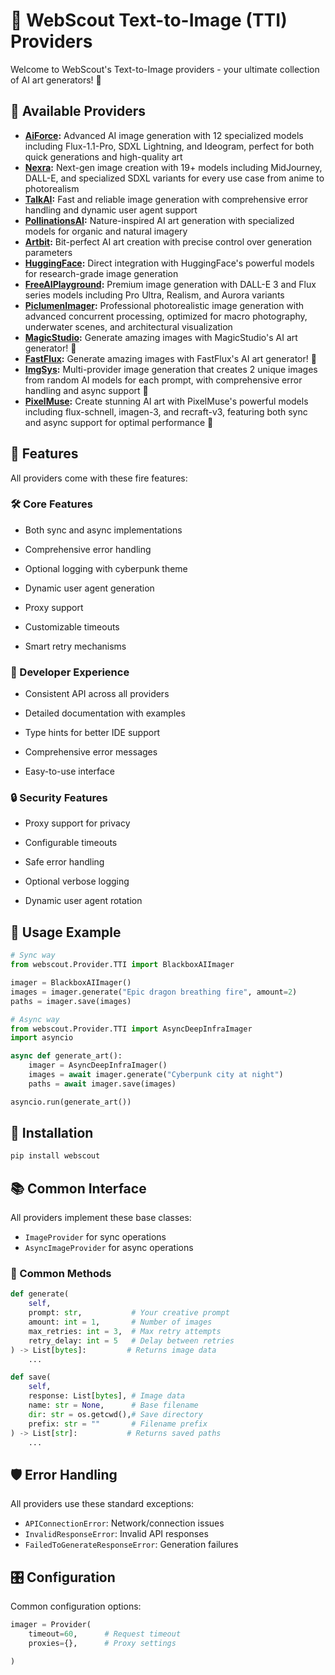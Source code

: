 # 🎨 WebScout Text-to-Image (TTI) Providers

Welcome to WebScout's Text-to-Image providers - your ultimate collection of AI art generators! 🚀

## 🌟 Available Providers

* **[AiForce](AiForce/README.md):** Advanced AI image generation with 12 specialized models including Flux-1.1-Pro, SDXL Lightning, and Ideogram, perfect for both quick generations and high-quality art
* **[Nexra](Nexra/README.md):** Next-gen image creation with 19+ models including MidJourney, DALL-E, and specialized SDXL variants for every use case from anime to photorealism
* **[TalkAI](talkai/README.md):** Fast and reliable image generation with comprehensive error handling and dynamic user agent support
* **[PollinationsAI](PollinationsAI/README.md):** Nature-inspired AI art generation with specialized models for organic and natural imagery
* **[Artbit](artbit/README.md):** Bit-perfect AI art creation with precise control over generation parameters
* **[HuggingFace](huggingface/README.md):** Direct integration with HuggingFace's powerful models for research-grade image generation
* **[FreeAIPlayground](FreeAIPlayground/README.md):** Premium image generation with DALL-E 3 and Flux series models including Pro Ultra, Realism, and Aurora variants
* **[PiclumenImager](piclumen/README.md):** Professional photorealistic image generation with advanced concurrent processing, optimized for macro photography, underwater scenes, and architectural visualization
* **[MagicStudio](MagicStudio/README.md):** Generate amazing images with MagicStudio's AI art generator! 🚀
* **[FastFlux](fastflux/README.md):** Generate amazing images with FastFlux's AI art generator! 🚀
* **[ImgSys](ImgSys/README.md):** Multi-provider image generation that creates 2 unique images from random AI models for each prompt, with comprehensive error handling and async support 🎨
* **[PixelMuse](pixelmuse/README.md):** Create stunning AI art with PixelMuse's powerful models including flux-schnell, imagen-3, and recraft-v3, featuring both sync and async support for optimal performance 🎨

## 🚀 Features

All providers come with these fire features:

### 🛠️ Core Features

* Both sync and async implementations

* Comprehensive error handling
* Optional logging with cyberpunk theme
* Dynamic user agent generation
* Proxy support
* Customizable timeouts
* Smart retry mechanisms

### 💫 Developer Experience

* Consistent API across all providers

* Detailed documentation with examples
* Type hints for better IDE support
* Comprehensive error messages
* Easy-to-use interface

### 🔒 Security Features

* Proxy support for privacy

* Configurable timeouts
* Safe error handling
* Optional verbose logging
* Dynamic user agent rotation

## 🎯 Usage Example

```python
# Sync way
from webscout.Provider.TTI import BlackboxAIImager

imager = BlackboxAIImager()
images = imager.generate("Epic dragon breathing fire", amount=2)
paths = imager.save(images)

# Async way
from webscout.Provider.TTI import AsyncDeepInfraImager
import asyncio

async def generate_art():
    imager = AsyncDeepInfraImager()
    images = await imager.generate("Cyberpunk city at night")
    paths = await imager.save(images)

asyncio.run(generate_art())
```

## 🔧 Installation

```bash
pip install webscout
```

## 📚 Common Interface

All providers implement these base classes:

* `ImageProvider` for sync operations
* `AsyncImageProvider` for async operations

### 🎨 Common Methods

```python
def generate(
    self,
    prompt: str,           # Your creative prompt
    amount: int = 1,       # Number of images
    max_retries: int = 3,  # Max retry attempts
    retry_delay: int = 5   # Delay between retries
) -> List[bytes]:         # Returns image data
    ...

def save(
    self,
    response: List[bytes], # Image data
    name: str = None,      # Base filename
    dir: str = os.getcwd(),# Save directory
    prefix: str = ""       # Filename prefix
) -> List[str]:           # Returns saved paths
    ...
```

## 🛡️ Error Handling

All providers use these standard exceptions:

* `APIConnectionError`: Network/connection issues
* `InvalidResponseError`: Invalid API responses
* `FailedToGenerateResponseError`: Generation failures

## 🎛️ Configuration

Common configuration options:

```python
imager = Provider(
    timeout=60,      # Request timeout
    proxies={},      # Proxy settings

)
```

